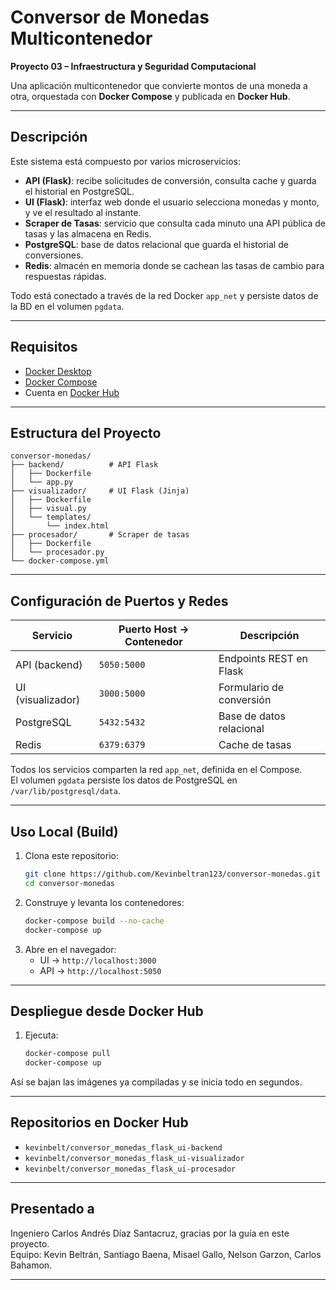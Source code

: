 # Conversor de Monedas Multicontenedor

**Proyecto 03 – Infraestructura y Seguridad Computacional**

Una aplicación multicontenedor que convierte montos de una moneda a otra, orquestada con **Docker Compose** y publicada en **Docker Hub**.

---

## Descripción

Este sistema está compuesto por varios microservicios:

- **API (Flask)**: recibe solicitudes de conversión, consulta cache y guarda el historial en PostgreSQL.
- **UI (Flask)**: interfaz web donde el usuario selecciona monedas y monto, y ve el resultado al instante.
- **Scraper de Tasas**: servicio que consulta cada minuto una API pública de tasas y las almacena en Redis.
- **PostgreSQL**: base de datos relacional que guarda el historial de conversiones.
- **Redis**: almacén en memoria donde se cachean las tasas de cambio para respuestas rápidas.

Todo está conectado a través de la red Docker `app_net` y persiste datos de la BD en el volumen `pgdata`.

---

## Requisitos

- [Docker Desktop](https://www.docker.com/products/docker-desktop/)
- [Docker Compose](https://docs.docker.com/compose/)
- Cuenta en [Docker Hub](https://hub.docker.com/)

---

## Estructura del Proyecto

```
conversor-monedas/
├── backend/          # API Flask
│   ├── Dockerfile
│   └── app.py
├── visualizador/     # UI Flask (Jinja)
│   ├── Dockerfile
│   ├── visual.py
│   └── templates/
│       └── index.html
├── procesador/       # Scraper de tasas
│   ├── Dockerfile
│   └── procesador.py
└── docker-compose.yml
```  

---

## Configuración de Puertos y Redes

| Servicio       | Puerto Host → Contenedor | Descripción                |
|----------------|--------------------------|----------------------------|
| API (backend)  | `5050:5000`              | Endpoints REST en Flask    |
| UI (visualizador) | `3000:5000`           | Formulario de conversión   |
| PostgreSQL     | `5432:5432`              | Base de datos relacional   |
| Redis          | `6379:6379`              | Cache de tasas             |

Todos los servicios comparten la red `app_net`, definida en el Compose.  
El volumen `pgdata` persiste los datos de PostgreSQL en `/var/lib/postgresql/data`.

---

## Uso Local (Build)

1. Clona este repositorio:
   ```bash
   git clone https://github.com/Kevinbeltran123/conversor-monedas.git
   cd conversor-monedas
   ```
2. Construye y levanta los contenedores:
   ```bash
   docker-compose build --no-cache
   docker-compose up
   ```
3. Abre en el navegador:
   - UI → `http://localhost:3000`
   - API → `http://localhost:5050`

---

## Despliegue desde Docker Hub

1. Ejecuta:
   ```bash
   docker-compose pull
   docker-compose up
   ```

Así se bajan las imágenes ya compiladas y se inicia todo en segundos.

---

## Repositorios en Docker Hub

- `kevinbelt/conversor_monedas_flask_ui-backend`  
- `kevinbelt/conversor_monedas_flask_ui-visualizador`  
- `kevinbelt/conversor_monedas_flask_ui-procesador`  


---

## Presentado a 

Ingeniero Carlos Andrés Díaz Santacruz, gracias por la guía en este proyecto.  
Equipo: Kevin Beltrán, Santiago Baena, Misael Gallo, Nelson Garzon, Carlos Bahamon.

---

